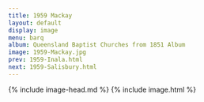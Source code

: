 ```yaml
---
title: 1959 Mackay
layout: default
display: image
menu: barq
album: Queensland Baptist Churches from 1851 Album
image: 1959-Mackay.jpg
prev: 1959-Inala.html
next: 1959-Salisbury.html
---
```

{% include image-head.md %}
{% include image.html %}